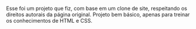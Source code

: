 Esse foi um projeto que fiz, com base em um clone de site, respeitando os direitos autorais da página original. Projeto bem básico, apenas para treinar os conhecimentos de HTML e CSS.
